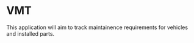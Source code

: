 # VMT
This application will aim to track maintainence requirements for vehicles and installed parts. 
